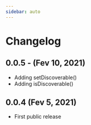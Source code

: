 ```yaml
---
sidebar: auto
---
```

# Changelog

## 0.0.5 - (Fev 10, 2021)

* Adding setDiscoverable()
* Adding isDiscoverable()

## 0.0.4 (Fev 5, 2021)

* First public release
